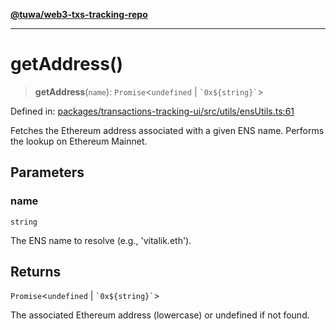 [**@tuwa/web3-txs-tracking-repo**](../../../README.md)

***

# getAddress()

> **getAddress**(`name`): `Promise`\<`undefined` \| `` `0x${string}` ``\>

Defined in: [packages/transactions-tracking-ui/src/utils/ensUtils.ts:61](https://github.com/TuwaIO/web3-transactions-tracking/blob/9d5a6a77e31cc19732f906ad17380ab6b5619e56/packages/transactions-tracking-ui/src/utils/ensUtils.ts#L61)

Fetches the Ethereum address associated with a given ENS name.
Performs the lookup on Ethereum Mainnet.

## Parameters

### name

`string`

The ENS name to resolve (e.g., 'vitalik.eth').

## Returns

`Promise`\<`undefined` \| `` `0x${string}` ``\>

The associated Ethereum address (lowercase) or undefined if not found.
